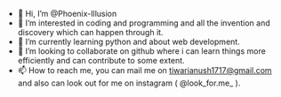 - 👋 Hi, I’m @Phoenix-Illusion
- 👀 I’m interested in coding and programming and all the invention and discovery which can happen through it.
- 🌱 I’m currently learning python and about web development.
- 💞️ I’m looking to collaborate on github where i can learn things more efficiently and can contribute to some extent.
- 📫 How to reach me, you can mail me on tiwarianush1717@gmail.com and also can look out for me on instagram ( @look_for.me_ ).

<!---
Phoenix-Illusion/Phoenix-Illusion is a ✨ special ✨ repository because its `README.md` (this file) appears on your GitHub profile.
You can click the Preview link to take a look at your changes.
--->
